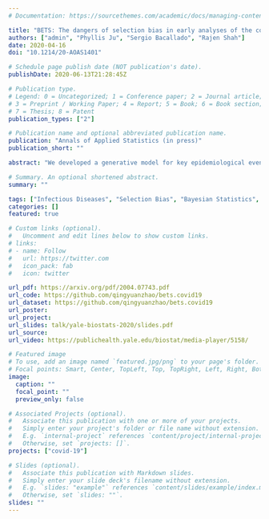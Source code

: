```yaml
---
# Documentation: https://sourcethemes.com/academic/docs/managing-content/

title: "BETS: The dangers of selection bias in early analyses of the coronavirus disease (COVID-19) pandemic"
authors: ["admin", "Phyllis Ju", "Sergio Bacallado", "Rajen Shah"]
date: 2020-04-16
doi: "10.1214/20-AOAS1401"

# Schedule page publish date (NOT publication's date).
publishDate: 2020-06-13T21:28:45Z

# Publication type.
# Legend: 0 = Uncategorized; 1 = Conference paper; 2 = Journal article;
# 3 = Preprint / Working Paper; 4 = Report; 5 = Book; 6 = Book section;
# 7 = Thesis; 8 = Patent
publication_types: ["2"]

# Publication name and optional abbreviated publication name.
publication: "Annals of Applied Statistics (in press)"
publication_short: ""

abstract: "We developed a generative model for key epidemiological events in COVID-19 patients and derived explicit formulae to correct for selection bias. We find that several early analyses of the COVID-19 pandemic were severely biased due to sample selection."

# Summary. An optional shortened abstract.
summary: ""

tags: ["Infectious Diseases", "Selection Bias", "Bayesian Statistics", "COVID-19"]
categories: []
featured: true

# Custom links (optional).
#   Uncomment and edit lines below to show custom links.
# links:
# - name: Follow
#   url: https://twitter.com
#   icon_pack: fab
#   icon: twitter

url_pdf: https://arxiv.org/pdf/2004.07743.pdf
url_code: https://github.com/qingyuanzhao/bets.covid19
url_dataset: https://github.com/qingyuanzhao/bets.covid19
url_poster:
url_project:
url_slides: talk/yale-biostats-2020/slides.pdf
url_source:
url_video: https://publichealth.yale.edu/biostat/media-player/5158/

# Featured image
# To use, add an image named `featured.jpg/png` to your page's folder.
# Focal points: Smart, Center, TopLeft, Top, TopRight, Left, Right, BottomLeft, Bottom, BottomRight.
image:
  caption: ""
  focal_point: ""
  preview_only: false

# Associated Projects (optional).
#   Associate this publication with one or more of your projects.
#   Simply enter your project's folder or file name without extension.
#   E.g. `internal-project` references `content/project/internal-project/index.md`.
#   Otherwise, set `projects: []`.
projects: ["covid-19"]

# Slides (optional).
#   Associate this publication with Markdown slides.
#   Simply enter your slide deck's filename without extension.
#   E.g. `slides: "example"` references `content/slides/example/index.md`.
#   Otherwise, set `slides: ""`.
slides: ""
---
```

